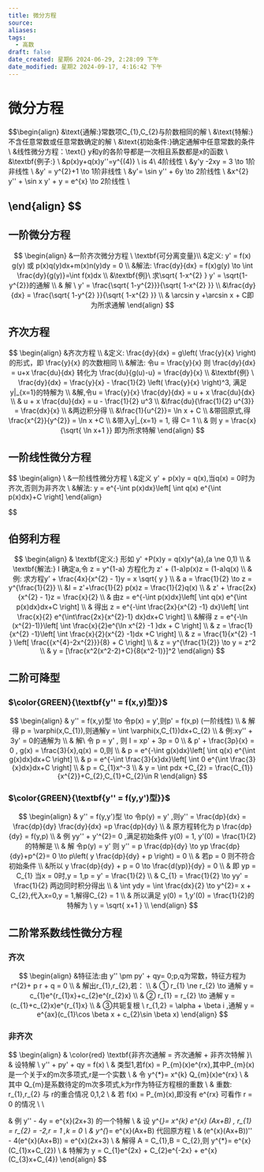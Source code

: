 ```yaml
---
title: 微分方程
source: 
aliases: 
tags:
  - 高数
draft: false
date_created: 星期6 2024-06-29, 2:28:09 下午
date_modified: 星期2 2024-09-17, 4:16:42 下午
---
```


# 微分方程
$$\begin{align}
&\text{通解:}常数项C_{1},C_{2}与阶数相同的解 \\
&\text{特解:}不含任意常数或任意常数确定的解 \\
&\text{初始条件:}确定通解中任意常数的条件  \\
&线性微分方程：\text{} y和y的各阶导都是一次相且系数都是x的函数 \\ 
&\textbf{例子:}  \\ 
&p(x)y+q(x)y''=y^{(4)} \ is 4\ 4阶线性  \\
&y'y -2xy = 3 \to 1阶非线性 \\
&y' = y^{2}+1 \to 1阶非线性 \\
&y'= \sin y'' + 6y \to 2阶线性  \\
&x^{2} y'' + \sin x y' + y = e^{x} \to 2阶线性 \\

\end{align}
$$
---
## 一阶微分方程
$$
\begin{align}
&一阶齐次微分方程 \ \textbf{可分离变量}\\
&定义: y' = f(x) g(y) 或 p(x)q(y)dx+m(x)n(y)dy = 0 \\
&解法: \frac{dy}{dx} = f(x)g(y) \to \int \frac{dy}{g(y)}=\int f(x)dx \\
&\textbf{例}\ 求\sqrt{ 1-x^{2} } y' = \sqrt{1-y^{2}}的通解  \\
& 解 \ y' = \frac{\sqrt{ 1-y^{2}}}{\sqrt{ 1-x^{2} }} \\
&\frac{dy}{dx} = \frac{\sqrt{ 1-y^{2} }}{\sqrt{ 1-x^{2} }} \\
&  \arcsin y +\arcsin x + C即为所求通解
\end{align}
$$
## 齐次方程
$$
\begin{align}
&齐次方程  \\
&定义: \frac{dy}{dx} = g\left( \frac{y}{x} \right)的形式，即 \frac{y}{x} 的次数相同  \\
&解法: 令u = \frac{y}{x} 则 \frac{dy}{dx} = u+x \frac{du}{dx} 转化为 \frac{du}{g(u)-u} = \frac{dy}{x} \\
&\textbf{例} \ \frac{dy}{dx} = \frac{y}{x} - \frac{1}{2} \left( \frac{y}{x} \right)^3, 满足y|_{x=1}的特解为 \\
&解,令u = \frac{y}{x} \frac{dy}{dx} = u + x \frac{du}{dx} \\
& u + x \frac{du}{dx} = u - \frac{1}{2} u^3 \\
&\frac{du}{\frac{1}{2} u^{3}} = \frac{dx}{x} \\
&两边积分得  \\
&\frac{1}{u^{2}}= \ln x + C  \\ 
&带回原式,得 \frac{x^{2}}{y^{2}} = \ln x +C  \\
&带入y|_{x=1} = 1, 得 C= 1  \\
& 则 y = \frac{x}{\sqrt{ \ln x+1 }} 即为所求特解
\end{align}
$$
## 一阶线性微分方程
$$
\begin{align} \\
&一阶线性微分方程  \\ 
&定义 y' + p(x)y = q(x),当q(x) = 0时为齐次,否则为非齐次  \\
&解法: y = e^{-\int p(x)dx}\left[ \int q(x) e^{\int p(x)dx}+C \right]
\end{align}

$$
## 伯努利方程
$$
\begin{align}
& \textbf{定义:} 形如 y' +P(x)y = q(x)y^{a},(a \ne 0,1) \\
& \textbf{解法:} Ⅰ 确定a,令 z = y^{1-a} 方程化为 z' + (1-a)p(x)z = (1-a)q(x) \\
& 例: 求方程y’ + \frac{4x}{x^{2} - 1}y = x \sqrt{ y } \\
& a = \frac{1}{2} \to z = y^{\frac{1}{2}} \\
&I = z'+\frac{1}{2} p(x)z = \frac{1}{2}q(x) \\
& z' + \frac{2x}{x^{2} - 1}z = \frac{x}{2} \\
& 由z = e^{-\int p(x)dx}\left[ \int q(x) e^{\int p(x)dx}dx+C \right] \\
& 得出 z  = e^{-\int \frac{2x}{x^{2} -1} dx}\left[ \int \frac{x}{2} e^{\int\frac{2x}{x^{2}-1} dx}dx+C \right]  \\
&解得 z = e^{-\ln (x^{2}-1)}\left[ \int \frac{x}{2}e^{\ln x^{2} -1 }dx + C \right] \\
& z = \frac{1}{x^{2} -1}\left[ \int \frac{x}{2}(x^{2} -1)dx +C \right] \\
& z = \frac{1}{x^{2} -1 } \left[ \frac{{x^{4}-2x^{2}}}{8} + C \right] \\
& z = y^{\frac{1}{2}} \to y = z^2 \\
& y = [\frac{x^2(x^2-2)+C}{8(x^2-1)}]^2
\end{align}
$$
## 二阶可降型
### $\color{GREEN}{\textbf{y'' = f(x,y)型}}$
$$
\begin{align}
& y'' = f(x,y)型 \to 令p(x) = y',则p' = f(x,p)  (一阶线性) \\
& 解得 p = \varphi(x,C_{1}),则通解y = \int \varphi(x,C_{1})dx+C_{2} \\
& 例:xy'' + 3y' = 0的通解为 \\
& 解\ 令 p = y' , 则 I = xp' + 3p = 0 \\
& p' + \frac{3p}{x} = 0 , g(x) = \frac{3}{x},q(x) = 0,则 \\
& p = e^{-\int g(x)dx}\left[ \int q(x) e^{\int g(x)dx}dx+C \right] \\
& p = e^{-\int \frac{3}{x}dx}\left[ \int 0 e^{\int \frac{3}{x}dx}dx+C \right]  \\
& p = C_{1}x^-3 \\
& y = \int pdx +C_{2} = \frac{C_{1}}{x^{2}}+C_{2},C_{1}+C_{2}\in R
\end{align}
$$
### $\color{GREEN}{\textbf{y'' = f(y,y')型}}$
$$
\begin{align}
& y'' = f(y,y')型 \to 令p(y) = y' ,则y'' = \frac{dp}{dx} = \frac{dp}{dy} \frac{dy}{dx} =p \frac{dp}{dy} \\
& 原方程转化为 p \frac{dp}{dy} = f(y,p) \\
& 例 yy'' + y'^{2}= 0 ,满足初始条件 y(0) = 1, y'(0) = \frac{1}{2}的特解是 \\
& 解 令p(y) = y' 则 y'' = p \frac{dp}{dy} \to yp \frac{dp}{dy}+p^{2}= 0 \to p\left( y \frac{dp}{dy} + p \right) = 0 \\
& 若p = 0 则不符合初始条件  \\
&所以 y \frac{dp}{dy} + p = 0 \to \frac{d(yp)}{dy} = 0  \\
& 即 yp = C_{1} 当x = 0时,y = 1,p = y' = \frac{1}{2} \\
& C_{1} = \frac{1}{2} \to yy' = \frac{1}{2} 两边同时积分得出 \\
& \int ydy = \int \frac{dx}{2} \to y^{2}= x + C_{2},代入x=0,y = 1,解得C_{2} = 1  \\
& 所以满足 y(0) = 1,y'(0) = \frac{1}{2}的特解为 \ y = \sqrt{ x+1 } \\
\end{align}
$$
## 二阶常系数线性微分方程
### 齐次
$$ 
\begin{align}
&特征法:由 y'' \pm py' + qy= 0;p,q为常数，特征方程为 r^{2}+ p r + q = 0 \\
& 解出r_{1},r_{2},若：  \\
& ① r_{1} \ne r_{2} \to 通解 y = c_{1}e^{r_{1}x}+c_{2}e^{r_{2}x}  \\
& ② r_{1} = r_{2} \to 通解 y = (c_{1}+c_{2}x)e^{r_{1}x} \\
& ③共轭复根 \  r_{1,2} = \alpha + \beta i ,通解 y = e^{ax}(c_{1}\cos \beta x + c_{2}\sin \beta x)
\end{align}
$$
### 非齐次
$$
\begin{align} 
& \color{red} \textbf{非齐次通解 = 齐次通解 + 非齐次特解 }\\
& 设特解 \ y'' + py' + qy = f(x) \\
& 类型1,若f(x) = P_{m}(x)e^{rx},其中P_{m}(x)是一个关于x的m次多项式,r是一个实数 \\
& 令 y^{*}= x^{k} Q_{m}(x)e^{rx} \\
& 其中 Q_{m}是系数待定的m次多项式,k为r作为特征方程根的重数  \\
& 重数: r_{1},r_{2} 与 r的重合情况 0,1,2 \\
& 若 f(x) = P_{m}(x),即没有 e^{rx} 可看作 r = 0 的情况  \\ \\

& 例 y'' - 4y = e^{x}(2x+3) 的一个特解  \\
& 设 y^{*}= x^{k} e^{x} (Ax+B) , r_{1} = r_{2} = -2,r = 1 ,k = 0  \\
& y^{*}= e^{x}(Ax+B) 代回原方程  \\
& (e^{x}(Ax+B))'' - 4(e^{x}(Ax+B)) = e^{x}(2x+3) \\
& 解得 A = C_{1},B = C_{2},则 y^{*}= e^{x}(C_{1}x+C_{2}) \\
& 特解为 y = C_{1}e^{2x} + C_{2}e^{-2x} + e^{x}(C_{3}x+C_{4})
\end{align}
$$
